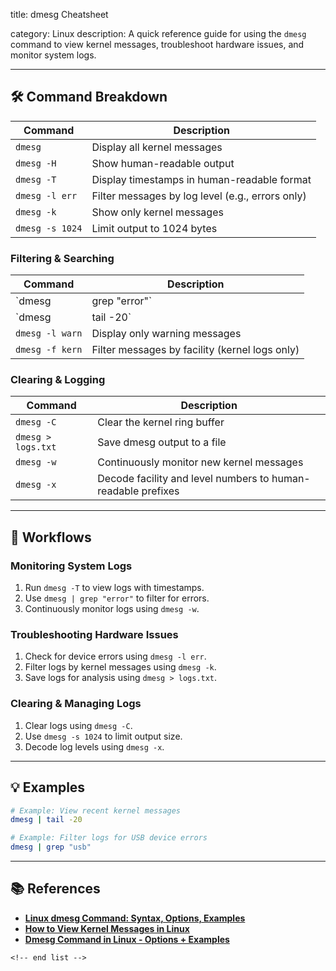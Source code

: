 title: dmesg Cheatsheet

category: Linux
description: A quick reference guide for using the `dmesg` command to view kernel messages, troubleshoot hardware issues, and monitor system logs.

---

## 🛠️ Command Breakdown

| Command           | Description                                      |
| ----------------- | ------------------------------------------------ |
| `dmesg`         | Display all kernel messages                      |
| `dmesg -H`      | Show human-readable output                       |
| `dmesg -T`      | Display timestamps in human-readable format      |
| `dmesg -l err`  | Filter messages by log level (e.g., errors only) |
| `dmesg -k`      | Show only kernel messages                        |
| `dmesg -s 1024` | Limit output to 1024 bytes                       |

### **Filtering & Searching**

| Command           | Description                                    |
| ----------------- | ---------------------------------------------- |
| `dmesg            | grep "error"`                                  |
| `dmesg            | tail -20`                                      |
| `dmesg -l warn` | Display only warning messages                  |
| `dmesg -f kern` | Filter messages by facility (kernel logs only) |

### **Clearing & Logging**

| Command              | Description                                                  |
| -------------------- | ------------------------------------------------------------ |
| `dmesg -C`         | Clear the kernel ring buffer                                 |
| `dmesg > logs.txt` | Save dmesg output to a file                                  |
| `dmesg -w`         | Continuously monitor new kernel messages                     |
| `dmesg -x`         | Decode facility and level numbers to human-readable prefixes |

---

## 🔄 Workflows

### **Monitoring System Logs**

1. Run `dmesg -T` to view logs with timestamps.
2. Use `dmesg | grep "error"` to filter for errors.
3. Continuously monitor logs using `dmesg -w`.

### **Troubleshooting Hardware Issues**

1. Check for device errors using `dmesg -l err`.
2. Filter logs by kernel messages using `dmesg -k`.
3. Save logs for analysis using `dmesg > logs.txt`.

### **Clearing & Managing Logs**

1. Clear logs using `dmesg -C`.
2. Use `dmesg -s 1024` to limit output size.
3. Decode log levels using `dmesg -x`.

---

## 💡 Examples

```bash
# Example: View recent kernel messages
dmesg | tail -20
```

```bash
# Example: Filter logs for USB device errors
dmesg | grep "usb"
```

---

## 📚 References

- **[Linux dmesg Command: Syntax, Options, Examples](https://phoenixnap.com/kb/dmesg-linux)**
- **[How to View Kernel Messages in Linux](https://www.geeksforgeeks.org/how-to-use-the-dmesg-command-on-linux/)**
- **[Dmesg Command in Linux - Options + Examples](https://linuxopsys.com/topics/dmesg-command-in-linux)**

```
<!-- end list -->
```
